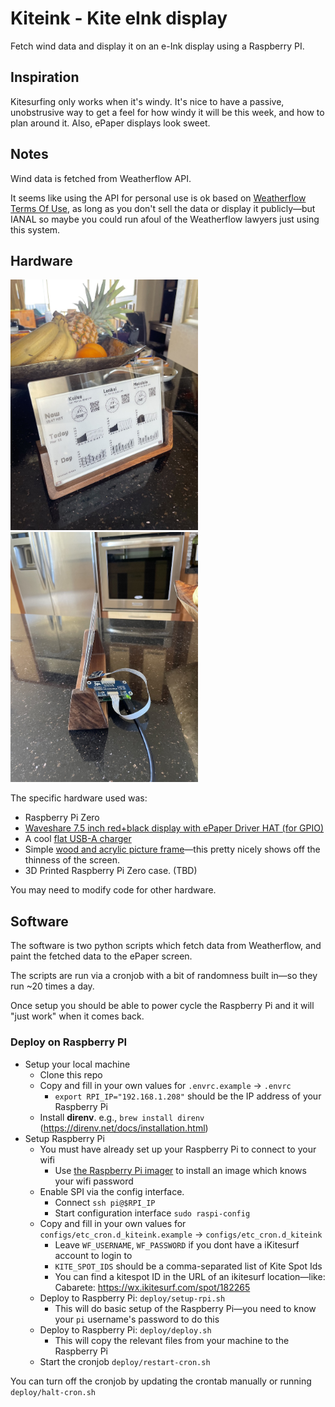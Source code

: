 # Kiteink - Kite eInk display

Fetch wind data and display it on an e-Ink display
using a Raspberry PI.

## Inspiration

Kitesurfing only works when it's windy. It's nice to have a passive, unobstrusive
way to get a feel for how windy it will be this week, and how to plan around it.
Also, ePaper displays look sweet.

## Notes

Wind data is fetched from Weatherflow API.

It seems like using the API for personal use is ok based on [Weatherflow Terms Of Use][1],
as long as you don't sell the data or display it publicly—but IANAL so maybe you could
run afoul of the Weatherflow lawyers just using this system.

[1]: https://help.weatherflow.com/hc/en-us/articles/206504298-Terms-of-Use


## Hardware

<img src="imgs/front-v1.jpg" width=300 /> 
<img src="imgs/side-v1.jpg" width=300 /> 

The specific hardware used was:

- Raspberry Pi Zero
- [Waveshare 7.5 inch red+black display with ePaper Driver HAT (for GPIO)][2]
- A cool [flat USB-A charger][3]
- Simple [wood and acrylic picture frame][4]—this pretty nicely shows off the thinness of the screen.
- 3D Printed Raspberry Pi Zero case. (TBD)

You may need to modify code for other hardware.

[2]: https://www.amazon.com/gp/product/B075YP81JR
[3]: https://www.amazon.com/dp/product/B07MNR1TKD
[4]: https://www.amazon.com/gp/product/B086Y8F55B

## Software

The software is two python scripts which fetch data from Weatherflow, and paint
the fetched data to the ePaper screen.

The scripts are run via a cronjob with a bit of randomness built in—so they run
~20 times a day.

Once setup you should be able to power cycle the Raspberry Pi and it will "just work"
when it comes back.

### Deploy on Raspberry PI

- Setup your local machine
  - Clone this repo
  - Copy and fill in your own values for `.envrc.example` -> `.envrc`
    - `export RPI_IP="192.168.1.208"` should be the IP address of your Raspberry Pi
  - Install **direnv**. e.g., `brew install direnv` (https://direnv.net/docs/installation.html)
- Setup Raspberry Pi
  - You must have already set up your Raspberry Pi to connect to your wifi
    - Use [the Raspberry Pi imager](https://www.raspberrypi.com/software/) to install an image which knows your wifi password 
  - Enable SPI via the config interface. 
    - Connect `ssh pi@$RPI_IP`
    - Start configuration interface `sudo raspi-config`
  - Copy and fill in your own values for `configs/etc_cron.d_kiteink.example` -> `configs/etc_cron.d_kiteink`
    - Leave `WF_USERNAME`, `WF_PASSWORD` if you dont have a iKitesurf account to login to
    - `KITE_SPOT_IDS` should be a comma-separated list of Kite Spot Ids
    - You can find a kitespot ID in the URL of an ikitesurf location—like: Cabarete: https://wx.ikitesurf.com/spot/182265
  - Deploy to Raspberry Pi: `deploy/setup-rpi.sh`
    - This will do basic setup of the Raspberry Pi—you need to know your `pi` username's password to do this
  - Deploy to Raspberry Pi: `deploy/deploy.sh`
    - This will copy the relevant files from your machine to the Raspberry Pi
  - Start the cronjob `deploy/restart-cron.sh`

You can turn off the cronjob by updating the crontab manually or running `deploy/halt-cron.sh`

